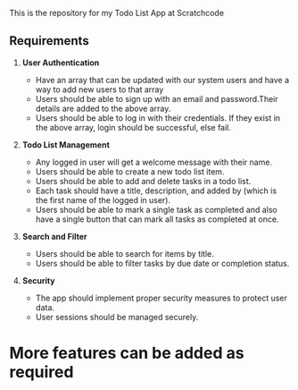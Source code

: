 This is the repository for my Todo List App at Scratchcode

## Requirements

1. **User Authentication**
   - Have an array that can be updated with our system users and have a way to add new users to that array
   - Users should be able to sign up with an email and password.Their details are added to the above array.
   - Users should be able to log in with their credentials. If they exist in the above array, login should be successful, else fail.

2. **Todo List Management**
   - Any logged in user will get a welcome message with their name.
   - Users should be able to create a new todo list item.
   - Users should be able to add and delete tasks in a todo list.
   - Each task should have a title, description, and added by (which is the first name of the logged in user).
   - Users should be able to mark a single task as completed and also have a single button that can mark all tasks as completed at once.



3. **Search and Filter**
   - Users should be able to search for items by title.
   - Users should be able to filter tasks by due date or completion status.

4. **Security**
   - The app should implement proper security measures to protect user data.
   - User sessions should be managed securely.

# More features can be added as required 